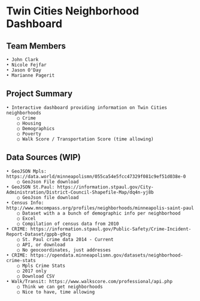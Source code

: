 #  Twin Cities Neighborhood Dashboard

## Team Members
	• John Clark
	• Nicole Fejfar
	• Jason O'Day
	• Marianne Pagerit
	
## Project Summary
	• Interactive dashboard providing information on Twin Cities neighborhoods
		○ Crime
		○ Housing
		○ Demographics
		○ Poverty
		○ Walk Score / Transportation Score (time allowing)

## Data Sources (WIP)
	• GeoJSON Mpls: https://data.world/minneapolismn/055ca54e5fcc47329f081c9ef51d038e-0
		○ GeoJson File download
	• GeoJSON St.Paul: https://information.stpaul.gov/City-Administration/District-Council-Shapefile-Map/dq4n-yj8b
		○ GeoJson file download
	• Census Info: http://www.mncompass.org/profiles/neighborhoods/minneapolis-saint-paul
		○ Dataset with a a bunch of demographic info per neighborhood
		○ Excel
		○ Compilation of census data from 2010
	• CRIME: https://information.stpaul.gov/Public-Safety/Crime-Incident-Report-Dataset/gppb-g9cg
		○ St. Paul crime data 2014 - Current
		○ API, or download
		○ No geocoordinates, just addresses
	• CRIME: https://opendata.minneapolismn.gov/datasets/neighborhood-crime-stats
		○ Mpls Crime Stats
		○ 2017 only
		○ Download CSV
	• Walk/Transit: https://www.walkscore.com/professional/api.php
		○ Think we can get neighborhoods
		○ Nice to have, time allowing

